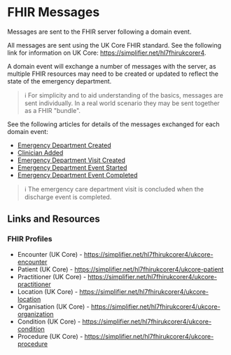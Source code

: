﻿# FHIR Messages

Messages are sent to the FHIR server following a domain event. 

All messages are sent using the UK Core FHIR standard. See the following link
for information on UK Core: https://simplifier.net/hl7fhirukcorer4.

A domain event will exchange a number of messages with the server, as multiple FHIR 
resources may need to be created or updated to reflect the state of the emergency department.

> ℹ For simplicity and to aid understanding of the basics, messages are sent individually. In a real
> world scenario they may be sent together as a FHIR "bundle".

See the following articles for details of the messages exchanged for each domain 
event:

* [Emergency Department Created](./fhir-messages/EmergencyDepartmentCreated.md)
* [Clinician Added](./fhir-messages/ClinicianAdded.md)
* [Emergency Department Visit Created](./fhir-messages/EmergencyDepartmentVisitCreated.md)
* [Emergency Department Event Started](./fhir-messages/EmergencyDepartmentEventStarted.md)
* [Emergency Department Event Completed](./fhir-messages/EmergencyDepartmentEventCompleted.md)

> :information_source: The emergency care department visit is concluded when the discharge
> event is completed.

## Links and Resources

### FHIR Profiles

* Encounter (UK Core) - https://simplifier.net/hl7fhirukcorer4/ukcore-encounter
* Patient (UK Core) - https://simplifier.net/hl7fhirukcorer4/ukcore-patient
* Practitioner (UK Core) - https://simplifier.net/hl7fhirukcorer4/ukcore-practitioner
* Location (UK Core) - https://simplifier.net/hl7fhirukcorer4/ukcore-location
* Organisation (UK Core) - https://simplifier.net/hl7fhirukcorer4/ukcore-organization
* Condition (UK Core) - https://simplifier.net/hl7fhirukcorer4/ukcore-condition
* Procedure (UK Core) - https://simplifier.net/hl7fhirukcorer4/ukcore-procedure

